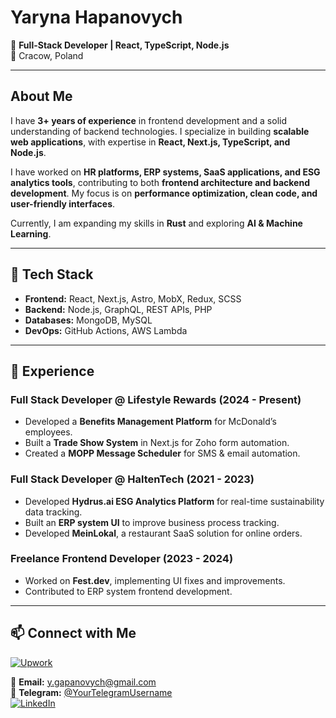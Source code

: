 # Yaryna Hapanovych

🚀 **Full-Stack Developer | React, TypeScript, Node.js**  
📍 Cracow, Poland   

---

## About Me

I have **3+ years of experience** in frontend development and a solid understanding of backend technologies. I specialize in building **scalable web applications**, with expertise in **React, Next.js, TypeScript, and Node.js**.  

I have worked on **HR platforms, ERP systems, SaaS applications, and ESG analytics tools**, contributing to both **frontend architecture and backend development**. My focus is on **performance optimization, clean code, and user-friendly interfaces**.  

Currently, I am expanding my skills in **Rust** and exploring **AI & Machine Learning**.

---

## 🔧 Tech Stack

- **Frontend:** React, Next.js, Astro, MobX, Redux, SCSS  
- **Backend:** Node.js, GraphQL, REST APIs, PHP  
- **Databases:** MongoDB, MySQL  
- **DevOps:** GitHub Actions, AWS Lambda  

---

## 💼 Experience

### **Full Stack Developer @ Lifestyle Rewards (2024 - Present)**
- Developed a **Benefits Management Platform** for McDonald’s employees.
- Built a **Trade Show System** in Next.js for Zoho form automation.
- Created a **MOPP Message Scheduler** for SMS & email automation.

### **Full Stack Developer @ HaltenTech (2021 - 2023)**
- Developed **Hydrus.ai ESG Analytics Platform** for real-time sustainability data tracking.
- Built an **ERP system UI** to improve business process tracking.
- Developed **MeinLokal**, a restaurant SaaS solution for online orders.

### **Freelance Frontend Developer (2023 - 2024)**
- Worked on **Fest.dev**, implementing UI fixes and improvements.
- Contributed to ERP system frontend development.

---


## 📫 Connect with Me
[![Upwork](https://img.shields.io/badge/Upwork-Profile-green?logo=upwork)](https://www.upwork.com/freelancers/YarynaHapanovych)  

📧 **Email:** [y.gapanovych@gmail.com](mailto:y.gapanovych@gmail.com)  
💬 **Telegram:** [@YourTelegramUsername](https://t.me/YourTelegramUsername)  
[![LinkedIn](https://img.shields.io/badge/LinkedIn-Connect-blue?logo=linkedin)](https://www.linkedin.com/in/YarynaHapanovych/)
